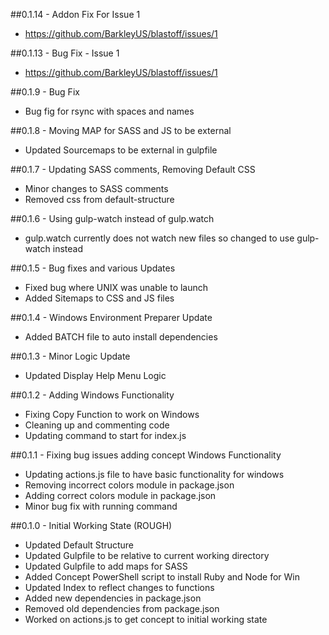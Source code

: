 ##0.1.14 - Addon Fix For Issue 1
* https://github.com/BarkleyUS/blastoff/issues/1

##0.1.13 - Bug Fix - Issue 1
* https://github.com/BarkleyUS/blastoff/issues/1

##0.1.9 - Bug Fix
* Bug fig for rsync with spaces and names

##0.1.8 - Moving MAP for SASS and JS to be external
* Updated Sourcemaps to be external in gulpfile

##0.1.7 - Updating SASS comments, Removing Default CSS
* Minor changes to SASS comments
* Removed css from default-structure

##0.1.6 - Using gulp-watch instead of gulp.watch
* gulp.watch currently does not watch new files so changed to use gulp-watch instead

##0.1.5 - Bug fixes and various Updates
* Fixed bug where UNIX was unable to launch
* Added Sitemaps to CSS and JS files


##0.1.4 - Windows Environment Preparer Update
* Added BATCH file to auto install dependencies

##0.1.3 - Minor Logic Update
* Updated Display Help Menu Logic

##0.1.2 - Adding Windows Functionality
* Fixing Copy Function to work on Windows
* Cleaning up and commenting code
* Updating command to start for index.js

##0.1.1 - Fixing bug issues adding concept Windows Functionality
* Updating actions.js file to have basic functionality for windows
* Removing incorrect colors module in package.json
* Adding correct colors module in package.json
* Minor bug fix with running command

##0.1.0 - Initial Working State (ROUGH)
* Updated Default Structure
* Updated Gulpfile to be relative to current working directory
* Updated Gulpfile to add maps for SASS
* Added Concept PowerShell script to install Ruby and Node for Win
* Updated Index to reflect changes to functions
* Added new dependencies in package.json
* Removed old dependencies from package.json
* Worked on actions.js to get concept to initial working state
